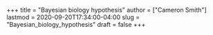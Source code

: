 +++
title = "Bayesian biology hypothesis"
author = ["Cameron Smith"]
lastmod = 2020-09-20T17:34:00-04:00
slug = "Bayesian_biology_hypothesis"
draft = false
+++

